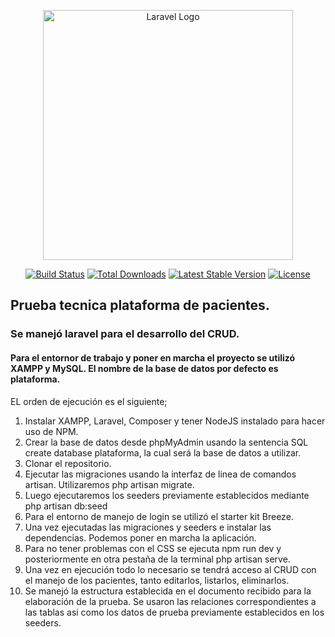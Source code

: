 <p align="center"><a href="https://laravel.com" target="_blank"><img src="https://raw.githubusercontent.com/laravel/art/master/logo-lockup/5%20SVG/2%20CMYK/1%20Full%20Color/laravel-logolockup-cmyk-red.svg" width="400" alt="Laravel Logo"></a></p>

<p align="center">
<a href="https://github.com/laravel/framework/actions"><img src="https://github.com/laravel/framework/workflows/tests/badge.svg" alt="Build Status"></a>
<a href="https://packagist.org/packages/laravel/framework"><img src="https://img.shields.io/packagist/dt/laravel/framework" alt="Total Downloads"></a>
<a href="https://packagist.org/packages/laravel/framework"><img src="https://img.shields.io/packagist/v/laravel/framework" alt="Latest Stable Version"></a>
<a href="https://packagist.org/packages/laravel/framework"><img src="https://img.shields.io/packagist/l/laravel/framework" alt="License"></a>
</p>

## Prueba tecnica plataforma de pacientes.

### Se manejó laravel para el desarrollo del CRUD.
#### Para el entornor de trabajo y poner en marcha el proyecto se utilizó XAMPP y MySQL. El nombre de la base de datos por defecto es plataforma.

EL orden de ejecución es el siguiente;

1. Instalar XAMPP, Laravel, Composer y tener NodeJS instalado para hacer uso de NPM.
2. Crear la base de datos desde phpMyAdmin usando la sentencia SQL create database plataforma, la cual será la base de datos a utilizar.
3. Clonar el repositorio.
4. Ejecutar las migraciones usando la interfaz de linea de comandos artisan. Utilizaremos php artisan migrate.
5. Luego ejecutaremos los seeders previamente establecidos mediante php artisan db:seed
6. Para el entorno de manejo de login se utilizó el starter kit Breeze.
7. Una vez ejecutadas las migraciones y seeders e instalar las dependencias. Podemos poner en marcha la aplicación.
8. Para no tener problemas con el CSS se ejecuta npm run dev y posteriormente en otra pestaña de la terminal php artisan serve.
9. Una vez en ejecución todo lo necesario se tendrá acceso al CRUD con el manejo de los pacientes, tanto editarlos, listarlos, eliminarlos.
10. Se manejó la estructura establecida en el documento recibido para la elaboración de la prueba. Se usaron las relaciones correspondientes a las tablas asi como los datos de prueba previamente establecidos en los seeders.


